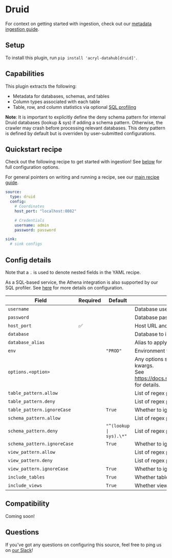 # Druid

For context on getting started with ingestion, check out our [metadata ingestion guide](../README.md).

## Setup

To install this plugin, run `pip install 'acryl-datahub[druid]'`.

## Capabilities

This plugin extracts the following:

- Metadata for databases, schemas, and tables
- Column types associated with each table
- Table, row, and column statistics via optional [SQL profiling](./sql_profiles.md)

**Note**: It is important to explicitly define the deny schema pattern for internal Druid databases (lookup & sys) if adding a schema pattern. Otherwise, the crawler may crash before processing relevant databases. This deny pattern is defined by default but is overriden by user-submitted configurations.

## Quickstart recipe

Check out the following recipe to get started with ingestion! See [below](#config-details) for full configuration options.

For general pointers on writing and running a recipe, see our [main recipe guide](../README.md#recipes).

```yml
source:
  type: druid
  config:
    # Coordinates
    host_port: "localhost:8082"

    # Credentials
    username: admin
    password: password

sink:
  # sink configs
```

## Config details

Note that a `.` is used to denote nested fields in the YAML recipe.

As a SQL-based service, the Athena integration is also supported by our SQL profiler. See [here](./sql_profiles.md) for more details on configuration.

| Field                       | Required | Default                 | Description                                                                                                                                                                             |
| --------------------------- | -------- | ----------------------- | --------------------------------------------------------------------------------------------------------------------------------------------------------------------------------------- |
| `username`                  |          |                         | Database username.                                                                                                                                                                      |
| `password`                  |          |                         | Database password.                                                                                                                                                                      |
| `host_port`                 | ✅       |                         | Host URL and port to connect to.                                                                                                                                                        |
| `database`                  |          |                         | Database to ingest.                                                                                                                                                                     |
| `database_alias`            |          |                         | Alias to apply to database when ingesting.                                                                                                                                              |
| `env`                       |          | `"PROD"`                | Environment to use in namespace when constructing URNs.                                                                                                                                 |
| `options.<option>`          |          |                         | Any options specified here will be passed to SQLAlchemy's `create_engine` as kwargs.<br />See https://docs.sqlalchemy.org/en/14/core/engines.html#sqlalchemy.create_engine for details. |
| `table_pattern.allow`       |          |                         | List of regex patterns for tables to include in ingestion.                                                                                                                              |
| `table_pattern.deny`        |          |                         | List of regex patterns for tables to exclude from ingestion.                                                                                                                            |
| `table_pattern.ignoreCase`  |          | `True`                  | Whether to ignore case sensitivity during pattern matching.                                                                                                                             |
| `schema_pattern.allow`      |          |                         | List of regex patterns for schemas to include in ingestion.                                                                                                                             |
| `schema_pattern.deny`       |          | `"^(lookup \| sys).\*"` | List of regex patterns for schemas to exclude from ingestion.                                                                                                                           |
| `schema_pattern.ignoreCase` |          | `True`                  | Whether to ignore case sensitivity during pattern matching.                                                                                                                             |
| `view_pattern.allow`        |          |                         | List of regex patterns for views to include in ingestion.                                                                                                                               |
| `view_pattern.deny`         |          |                         | List of regex patterns for views to exclude from ingestion.                                                                                                                             |
| `view_pattern.ignoreCase`   |          | `True`                  | Whether to ignore case sensitivity during pattern matching.                                                                                                                             |
| `include_tables`            |          | `True`                  | Whether tables should be ingested.                                                                                                                                                      |
| `include_views`             |          | `True`                  | Whether views should be ingested.                                                                                                                                                       |

## Compatibility

Coming soon!

## Questions

If you've got any questions on configuring this source, feel free to ping us on [our Slack](https://slack.datahubproject.io/)!
